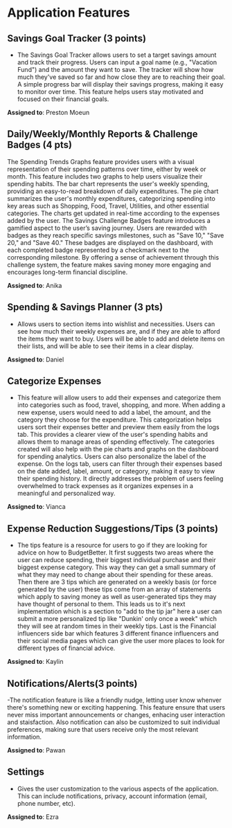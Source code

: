 # Application Features

## Savings Goal Tracker (3 points)

- The Savings Goal Tracker allows users to set a target savings amount and track their progress. Users can input a goal name (e.g., "Vacation Fund") and the amount they want to save. The tracker will show how much they've saved so far and how close they are to reaching their goal. A simple progress bar will display their savings progress, making it easy to monitor over time. This feature helps users stay motivated and focused on their financial goals.

**Assigned to**: Preston Moeun
  
## Daily/Weekly/Monthly Reports & Challenge Badges (4 pts)
The Spending Trends Graphs feature provides users with a visual representation of their spending patterns over time, either by week or month. This feature includes two graphs to help users visualize their spending habits. The bar chart represents the user's weekly spending, providing an easy-to-read breakdown of daily expenditures. The pie chart summarizes the user's monthly expenditures, categorizing spending into key areas such as Shopping, Food, Travel, Utilities, and other essential categories. The charts get updated in real-time according to the expenses added by the user.
The Savings Challenge Badges feature introduces a gamified aspect to the user’s saving journey. Users are rewarded with badges as they reach specific savings milestones, such as "Save 10," "Save 20," and "Save 40." These badges are displayed on the dashboard, with each completed badge represented by a checkmark next to the corresponding milestone. By offering a sense of achievement through this challenge system, the feature makes saving money more engaging and encourages long-term financial discipline.

**Assigned to**: Anika

## Spending & Savings Planner (3 pts)

- Allows users to section items into wishlist and necessities. Users can see how much their weekly expenses are, and if they are able to afford the items they want to buy. Users will be able to add and delete items on their lists, and will be able to see their items in a clear display.

**Assigned to**: Daniel

## Categorize Expenses

- This feature will allow users to add their expenses and categorize them into categories such as food, travel, shopping, and more. When adding a new expense, users would need to add a label, the amount, and the category they choose for the expenditure. This categorization helps users sort their expenses better and preview them easily from the logs tab. This provides a clearer view of the user's spending habits and allows them to manage areas of spending effectively. The categories created will also help with the pie charts and graphs on the dashboard for spending analytics. Users can also personalize the label of the expense. On the logs tab, users can filter through their expenses based on the date added, label, amount, or category, making it easy to view their spending history. It directly addresses the problem of users feeling overwhelmed to track expenses as it organizes expenses in a meaningful and personalized way.

**Assigned to**: Vianca

## Expense Reduction Suggestions/Tips (3 points)

- The tips feature is a resource for users to go if they are looking for advice on how to BudgetBetter. It first suggests two areas where the user can reduce spending, their biggest individual purchase and their biggest expense category. This way they can get a small summary of what they may need to change about their spending for these areas. Then there are 3 tips which are generated on a weekly basis (or force generated by the user) these tips come from an array of statements which apply to saving money as well as user-generated tips they may have thought of personal to them. This leads us to it's next implementation which is a section to "add to the tip jar" here a user can submit a more personalized tip like "Dunkin' only once a week" which they will see at random times in their weekly tips. Last is the Financial influencers side bar which features 3 different finance influencers and their social media pages which can give the user more places to look for different types of financial advice. 

**Assigned to**: Kaylin

## Notifications/Alerts(3 points)

-The notification feature is like a friendly nudge, letting user know whenver there's something new or exciting happening. This feature ensure that users never miss important announcements or changes, enhacing user interaction and staisfaction. Also notification can also be customized to suit individual preferences, making sure that users receive only the most relevant information.

**Assigned to**: Pawan

## Settings

- Gives the user customization to the various aspects of the application. This can include notifications, privacy, account information (email, phone number, etc).

**Assigned to**: Ezra
